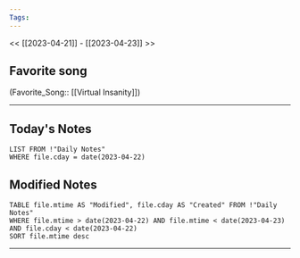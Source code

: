 ```yaml
---
Tags:
---
```

<< [[2023-04-21]] - [[2023-04-23]] >>
## Favorite song
(Favorite_Song:: [[Virtual Insanity]])

___
## Today's Notes
```dataview
LIST FROM !"Daily Notes"
WHERE file.cday = date(2023-04-22)
```
## Modified Notes
```dataview
TABLE file.mtime AS "Modified", file.cday AS "Created" FROM !"Daily Notes" 
WHERE file.mtime > date(2023-04-22) AND file.mtime < date(2023-04-23) AND file.cday < date(2023-04-22)
SORT file.mtime desc
```
___
